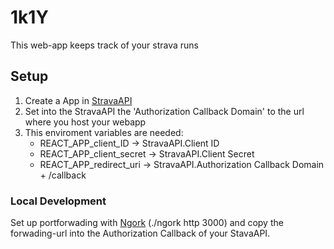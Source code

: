 # 1k1Y

This web-app keeps track of your strava runs

## Setup

1. Create a App in [StravaAPI](https://www.strava.com/settings/api)
2. Set into the StravaAPI the 'Authorization Callback Domain' to the url where you host your webapp
3. This enviroment variables are needed:
   - REACT_APP_client_ID -> StravaAPI.Client ID
   - REACT_APP_client_secret -> StravaAPI.Client Secret
   - REACT_APP_redirect_uri -> StravaAPI.Authorization Callback Domain + /callback

### Local Development

Set up portforwading with [Ngork](https://ngrok.com/) (./ngork http 3000) and copy the forwading-url into the Authorization Callback of your StavaAPI.
